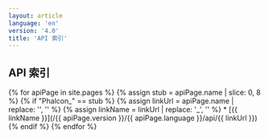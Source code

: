 ```yaml
---
layout: article
language: 'en'
version: '4.0'
title: 'API 索引'
---
```

## API 索引

{% for apiPage in site.pages %} {% assign stub = apiPage.name | slice: 0, 8 %} {% if "Phalcon_" == stub %} {% assign linkUrl = apiPage.name | replace: '', '' %} {% assign linkName = linkUrl | replace: '_', '\' %} * [{{ linkName }}](/{{ apiPage.version }}/{{ apiPage.language }}/api/{{ linkUrl }}) {% endif %} {% endfor %}